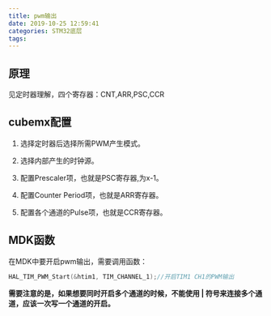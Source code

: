 ```yaml
---
title: pwm输出
date: 2019-10-25 12:59:41
categories: STM32底层
tags:
---
```


## 原理

见定时器理解，四个寄存器：CNT,ARR,PSC,CCR

## cubemx配置

1. 选择定时器后选择所需PWM产生模式。

2. 选择内部产生的时钟源。

3. 配置Prescaler项，也就是PSC寄存器,为x-1。

4. 配置Counter Period项，也就是ARR寄存器。

5. 配置各个通道的Pulse项，也就是CCR寄存器。

## MDK函数

在MDK中要开启pwm输出，需要调用函数：

``` C
HAL_TIM_PWM_Start(&htim1, TIM_CHANNEL_1);//开启TIM1 CH1的PWM输出
```

**需要注意的是，如果想要同时开启多个通道的时候，不能使用 | 符号来连接多个通道，应该一次写一个通道的开启。**

